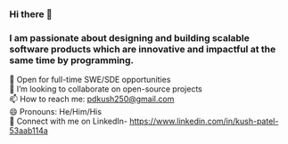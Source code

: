 ### Hi there 👋

### I am passionate about designing and building scalable software products which are innovative and impactful at the same time by programming.    
  
📌 Open for full-time SWE/SDE opportunities  
👯 I’m looking to collaborate on open-source projects  
📫 How to reach me: pdkush250@gmail.com  
😄 Pronouns: He/Him/His  
💼 Connect with me on LinkedIn- https://www.linkedin.com/in/kush-patel-53aab114a  
